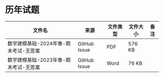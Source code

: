 # 历年试题

文件名|来源 | 文件类型|文件大小|备注
---|--|------|-------|---
数学建模基础-2024年春-期末考试-无答案|GitHub Issue|PDF|576 KB
数学建模基础-2023年春-期末考试-无答案|GitHub Issue|Word|76 KB
